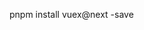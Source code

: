 <!--
 * @Author: your name
 * @Date: 2021-08-23 15:19:12
 * @LastEditTime: 2021-08-23 15:19:14
 * @LastEditors: Please set LastEditors
 * @Description: In User Settings Edit
 * @FilePath: \Vue3.0\Vuex\vuex.md
-->
pnpm install vuex@next -save